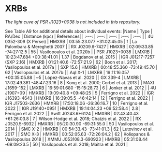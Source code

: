 # XRBs


*The light cuve of PSR J1023+0038 is not included in this repository.*

See Table A9 for additional details about individual events:
|Name | Type | RA/Dec | Distance (kpc) | References|
| :---: | :---: | :---: | :---: | :---: |
| 4U 0352-309 (X Persei) | HMXRB | 03:55:23.077 +31:02:45.05 | 1 | La Palombara & Mereghetti 2007 |
| RX J0209.6-7427 | HMXRB | 02:09:33.85 -74:27:12.5 | 55 | Vasilopoulos et al. 2020b |
| PSR J1023+0038 | LMXRB | 10:23:47.684 +00:38:41.01 | 1.37 | Bogdanov et al. 2015 |
| IGR J01217-7257 (SXP 2.16) | HMXRB | 01:21:40.6 -72:57:21.9 | 62 | Boon et al. 2017; Vasilopoulos et al. 2017a |
| SXP 15.6 | HMXRB | 00:48:55.360 -73:49:45.70 | 62 | Vasilopoulos et al. 2017b |
| Aql X-1 | LMXRB | 19:11:16.057 +00:35:05.88 | ~5 | López-Navas et al. 2020 |
| GX 339-4 | LMXRB | 17:02:49.381 -48:47:23.16 | 8 | Kong et al. 2000; Corbel et al. 2013 |
| MAXI J1659-152 | LMXRB | 16:59:01.680 -15:15:28.73 | 6 | Jonker et al. 2012 |
| 4U J1907+09 | HMXRB | 19:09:40.8 +09:48:25 | 5 | Ferrigno et al. 2022 |
| IGR J16393-4643 | HMXRB | 16:39:05.5 -46:42:14 | 12 | Ferrigno et al. 2022 |
| IGR J17503-2636 | HMXRB | 17:50:18.06 -26:36:16.7 | 10 | Ferrigno et al. 2022 |
| IGR J19140+0951 | HMXRB | 19:14:04.23 +09:52:58.4 | 2.8 | Ferrigno et al. 2022 |
| Swift J0243.6+6124 | HMXRB | 02:43:40.43 +61:26:03.8 | 7 | Wilson-Hodge et al. 2018; Chatzis et al. 2022 |
| RX J0520.5-6932 | HMXRB | 05:20:30.90 -69:31:55.0 | 50 | Vasilopoulos et al. 2014 |
| SMC X-2 | HMXRB | 00:54:33.43 -73:41:01.3 | 62 | Lutovinov et al. 2017 |
| SMC X-3 | HMXRB | 00:52:05.63 -72:26:04.2 | 62 | Koliopanos & Vasilopoulos 2018 |
| XMMU J053108.3-690923 | HMXRB | 05:31:08.44 -69:09:23.5 | 50 | Vasilopoulos et al. 2018; Maitra et al. 2021 |
